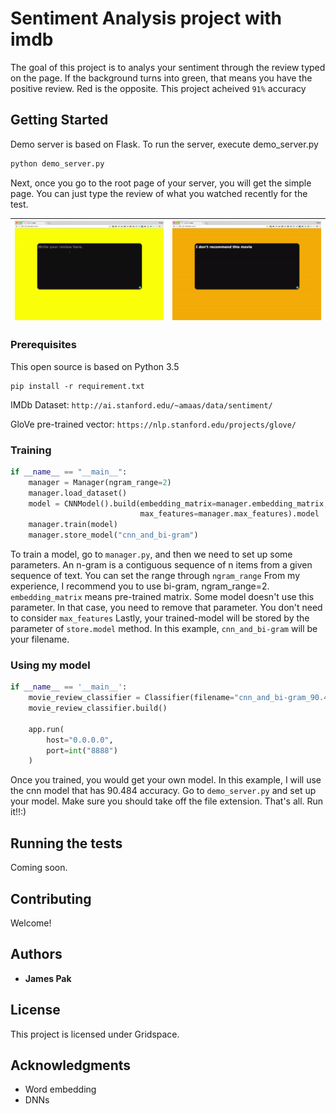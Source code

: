 # Sentiment Analysis project with imdb

The goal of this project is to analys your sentiment through the review typed on the page.
If the background turns into green, that means you have the positive review. Red is the opposite. This project acheived `91%` accuracy

## Getting Started

Demo server is based on Flask. To run the server, execute demo_server.py
```python
python demo_server.py
```

Next, once you go to the root page of your server, you will get the simple page.
You can just type the review of what you watched recently for the test.

| ![good](good.gif "test1") | ![bad](bad.gif "test2") |
|:---:|:---:|
             

### Prerequisites

This open source is based on Python 3.5

```
pip install -r requirement.txt
```

IMDb Dataset: `http://ai.stanford.edu/~amaas/data/sentiment/`

GloVe pre-trained vector: `https://nlp.stanford.edu/projects/glove/`

### Training


```python
if __name__ == "__main__":
	manager = Manager(ngram_range=2)
    manager.load_dataset()
    model = CNNModel().build(embedding_matrix=manager.embedding_matrix,
                             max_features=manager.max_features).model
    manager.train(model)
    manager.store_model("cnn_and_bi-gram")
```

To train a model, go to `manager.py`, and then we need to set up some parameters.
An n-gram is a contiguous sequence of n items from a given sequence of text. You can set the range through `ngram_range` From my experience, I recommend you to use bi-gram, ngram_range=2. `embedding_matrix` means pre-trained matrix. Some model doesn't use this parameter. In that case, you need to remove that parameter. You don't need to consider `max_features` Lastly, your trained-model will be stored by the parameter of `store.model` method. In this example, `cnn_and_bi-gram` will be your filename.

### Using my model

```python
if __name__ == '__main__':
    movie_review_classifier = Classifier(filename="cnn_and_bi-gram_90.484acc_model")
    movie_review_classifier.build()

    app.run(
        host="0.0.0.0",
        port=int("8888")
    )
```

Once you trained, you would get your own model. In this example, I will use the cnn model that has 90.484 accuracy. Go to `demo_server.py` and set up your model. Make sure you should take off the file extension. That's all. Run it!!:)

## Running the tests

Coming soon.


## Contributing

Welcome!


## Authors

* **James Pak**


## License

This project is licensed under Gridspace.

## Acknowledgments

* Word embedding
* DNNs
